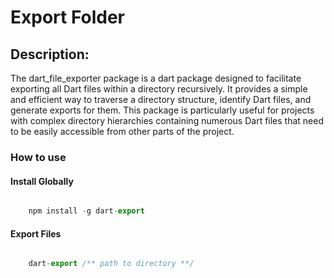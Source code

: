 # Export Folder

## Description:
The dart_file_exporter package is a dart package designed to facilitate exporting all Dart files within a directory recursively. It provides a simple and efficient way to traverse a directory structure, identify Dart files, and generate exports for them. This package is particularly useful for projects with complex directory hierarchies containing numerous Dart files that need to be easily accessible from other parts of the project.

### How to use

#### Install Globally

```js

    npm install -g dart-export

```

#### Export Files

```js

    dart-export /** path to directory **/

```
